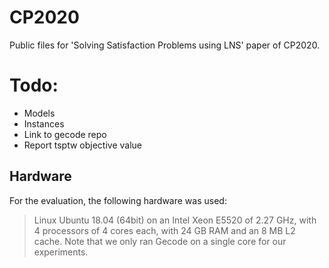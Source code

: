# CP2020
Public files for 'Solving Satisfaction Problems using LNS' paper of CP2020.


# Todo:
- Models
- Instances
- Link to gecode repo
- Report tsptw objective value


## Hardware
For the evaluation, the following hardware was used:

> Linux Ubuntu 18.04 (64bit) on an Intel Xeon E5520 of 2.27 GHz, with 4 processors of 4 cores each, with 24 GB RAM and an 8 MB L2 cache.
> Note that we only ran Gecode on a single core for our experiments.
